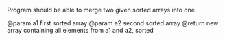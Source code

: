 Program should be able to merge two given sorted arrays into one

@param a1 first sorted array
@param a2 second sorted array
@return new array containing all elements from a1 and a2, sorted
